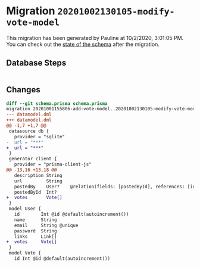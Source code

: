 # Migration `20201002130105-modify-vote-model`

This migration has been generated by Pauline at 10/2/2020, 3:01:05 PM.
You can check out the [state of the schema](./schema.prisma) after the migration.

## Database Steps

```sql

```

## Changes

```diff
diff --git schema.prisma schema.prisma
migration 20201001155806-add-vote-model..20201002130105-modify-vote-model
--- datamodel.dml
+++ datamodel.dml
@@ -1,7 +1,7 @@
 datasource db {
   provider = "sqlite" 
-  url = "***"
+  url = "***"
 }
 generator client {
   provider = "prisma-client-js"
@@ -13,16 +13,18 @@
   description String
   url         String
   postedBy    User?    @relation(fields: [postedById], references: [id])
   postedById  Int?
+  votes       Vote[]
 }
 model User {
   id        Int @id @default(autoincrement())
   name      String
   email     String @unique
   password  String
   links     Link[]
+  votes     Vote[]
 }
 model Vote {
   id Int @id @default(autoincrement())
```


